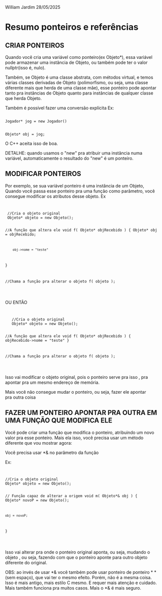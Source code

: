 William Jardim
28/05/2025

# Resumo ponteiros e referências

## CRIAR PONTEIROS
Quando você cria uma variável como ponteiro(ex Objeto*), essa variável pode armazenar uma instância de Objeto, ou também pode ter o valor nullptr(isso é, nulo).

Também, se Objeto é uma classe abstrata, com métodos virtual, e temos várias classes derivadas de Objeto (polimorfismo, ou seja, uma classe diferente mais que herda de uma classe mãe), esse ponteiro pode apontar tanto pra instâncias de Objeto quanto para instâncias de qualquer classe que herda Objeto.

Também é possível fazer uma conversão explícita
Ex:

<code>
Jogador* jog = new Jogador()

Objeto* obj = jog;
</code>

O C++ aceita isso de boa.

DETALHE: quando usamos o "new" pra atribuir uma instância numa variável, automaticamente o resultado do "new" é um ponteiro.


## MODIFICAR PONTEIROS
Por exemplo, se sua variável ponteiro é uma instância de um Objeto, 
Quando você passa esse ponteiro pra uma função como parâmetro, você consegue modificar os atributos desse objeto. 
Ex

<code>
<pre>
 //Cria o objeto original 
 Objeto* objeto = new Objeto();

 //A função que altera ele
 void f( Objeto* objRecebido )
   {
        Objeto* obj = objRecebido;

        obj->nome = "teste"
   }

   //Chama a função pra alterar o objeto 
   f( objeto );
</pre>
</code>

OU ENTÃO 

<code>
<pre>
   //Cria o objeto original 
   Objeto* objeto = new Objeto();

   //A função que altera ele
   void f( Objeto* objRecebido )
   {
        objRecebido->nome = "teste"
   }

   //Chama a função pra alterar o objeto 
   f( objeto );
</pre>
</code>

Isso vai modificar o objeto original, pois o ponteiro serve pra isso , pra apontar pra um mesmo endereço de memória.

Mais você não consegue mudar o ponteiro, ou seja, fazer ele apontar pra outra coisa


## FAZER UM PONTEIRO APONTAR PRA OUTRA EM UMA FUNÇÃO QUE MODIFICA ELE
Você pode criar uma função que modifica o ponteiro, atribuindo um novo valor pra esse ponteiro. Mais ela isso, você precisa usar um método diferente que vou mostrar agora:

Você precisa usar *& no parâmetro da função 

Ex:

<code>
<pre>
//Cria o objeto original 
Objeto* objeto = new Objeto();
  
// Função capaz de alterar a origem 
void m( Objeto*& obj ) {
    Objeto* novoP = new Objeto();

    obj = novoP;
 }
</pre>
</code>

Isso vai alterar pra onde o ponteiro original aponta, ou seja, mudando o objeto , ou seja, fazendo com que o ponteiro aponte para outro objeto diferente do original.

OBS: ao invés de usar *& você também pode usar ponteiro de ponteiro * *(sem espaço), que vai ter o mesmo efeito. Porém, não é a mesma coisa. Isso é mais antigo, mais estilo C mesmo. E requer mais atenção e cuidado. Mais também funciona pra muitos casos. Mais o *& é mais seguro.